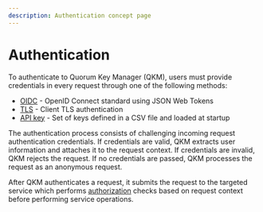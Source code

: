 ```yaml
---
description: Authentication concept page
---
```


# Authentication

To authenticate to Quorum Key Manager (QKM), users must provide credentials in every request through one of the following methods:

- [OIDC](../HowTo/Authenticate/JWT.md) - OpenID Connect standard using JSON Web Tokens
- [TLS](../HowTo/Authenticate/TLS.md) - Client TLS authentication
- [API key](../HowTo/Authenticate/API-Key.md) - Set of keys defined in a CSV file and loaded at startup

The authentication process consists of challenging incoming request authentication credentials.
If credentials are valid, QKM extracts user information and attaches it to the request context.
If credentials are invalid, QKM rejects the request.
If no credentials are passed, QKM processes the request as an anonymous request.

After QKM authenticates a request, it submits the request to the targeted service which performs
[authorization](Authorization.md) checks based on request context before performing service operations.
